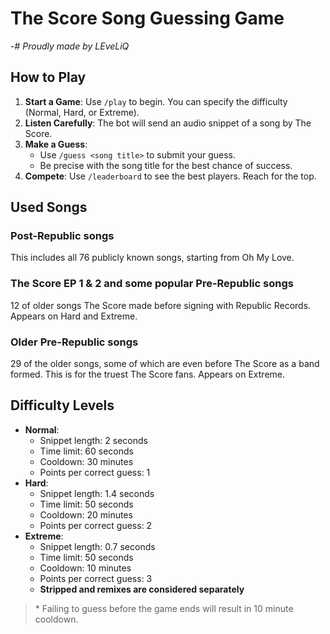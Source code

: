 # The Score Song Guessing Game
-# *Proudly made by LEveLiQ*

## How to Play

1. **Start a Game**: Use `/play` to begin. You can specify the difficulty (Normal, Hard, or Extreme).
2. **Listen Carefully**: The bot will send an audio snippet of a song by The Score.
3. **Make a Guess**:
   - Use `/guess <song title>` to submit your guess.
   - Be precise with the song title for the best chance of success.
5. **Compete**: Use `/leaderboard` to see the best players. Reach for the top.

## Used Songs
### Post-Republic songs
This includes all 76 publicly known songs, starting from Oh My Love.
### The Score EP 1 & 2 and some popular Pre-Republic songs
12 of older songs The Score made before signing with Republic Records. Appears on Hard and Extreme.
### Older Pre-Republic songs
29 of the older songs, some of which are even before The Score as a band formed. This is for the truest The Score fans. Appears on Extreme.

## Difficulty Levels

- **Normal**:
  - Snippet length: 2 seconds
  - Time limit: 60 seconds
  - Cooldown: 30 minutes
  - Points per correct guess: 1
- **Hard**:
  - Snippet length: 1.4 seconds
  - Time limit: 50 seconds
  - Cooldown: 20 minutes
  - Points per correct guess: 2
- **Extreme**:
  - Snippet length: 0.7 seconds
  - Time limit: 50 seconds
  - Cooldown: 10 minutes
  - Points per correct guess: 3
  - **Stripped and remixes are considered separately**

> \* Failing to guess before the game ends will result in 10 minute cooldown.